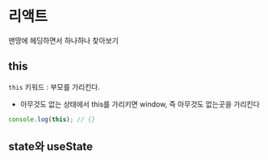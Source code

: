 # 리액트 
맨땅에 헤딩하면서 하나하나 찾아보기
## this
``this`` 키워드 : 부모를 가리킨다.
- 아무것도 없는 상태에서 this를 가리키면 window, 즉 아무것도 없는곳을 가리킨다
```js
console.log(this); // {}
```

## state와 useState